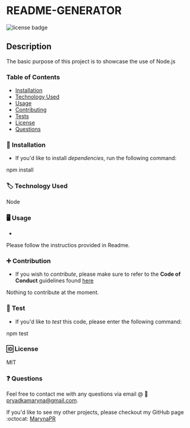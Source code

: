 
  # README-GENERATOR

  ![license badge](https://img.shields.io/badge/license-MIT-red)

  ## Description

  The basic purpose of this project is to showcase the use of Node.js

  ### Table of Contents
  * [Installation](#installation) 
  * [Technology Used](#languages)
  * [Usage](#usage) 
  * [Contributing](#contributing) 
  * [Tests](#tests) 
  * [License](#license) 
  * [Questions](#questions) 
   
  ### :electric_plug: Installation 

  * If you'd like to install *dependencies*, run the following command:

  npm install

  ### :label: Technology Used
  
  Node

  ### 	:desktop_computer: Usage

  * 

  Please follow the instructios provided in Readme.

  ### 	:heavy_plus_sign: Contribution

  * If you wish to *contribute*, please make sure to refer to the **Code of Conduct** guidelines found [here](https://www.contributor-covenant.org)

  Nothing to contribute at the moment.

  ### :wrench: Test

  * If you'd like to *test* this code, please enter the following command:

  npm test

  ### :id: License
  MIT

  ### :question: Questions
  Feel free to contact me with any questions via email  @ :e-mail: pryadkamaryna@gmail.com. 
  
  If you'd like to see my other projects, please checkout my GitHub page 	:octocat: 
   [MarynaPR](https://github.com/MarynaPR)
   